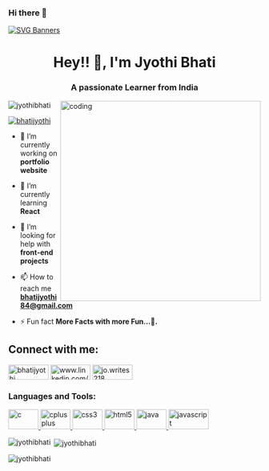 ### Hi there 👋

[![SVG Banners](https://svg-banners.vercel.app/api?type=rainbow&text1=WORKING%20FOR%20A%20CHANGE%20🌈👻&width=1000&height=400)](https://github.com/Akshay090/svg-banners)

<h1 align="center">Hey!! 👋, I'm Jyothi Bhati</h1>
<h3 align="center">A passionate Learner from India</h3>
<img align="right" alt="coding" width="400" src="https://res.cloudinary.com/cloudinary-marketing/images/c_fill,w_700/f_auto,q_auto/v1649720751/Web_Assets/blog/Mario_1/Mario_1-gif?_i=AA">

<p align="left"> <img src="https://komarev.com/ghpvc/?username=jyothibhati&label=Profile%20views&color=0e75b6&style=flat" alt="jyothibhati" /> </p>

<p align="left"> <a href="https://twitter.com/bhatijyothi" target="blank"><img src="https://img.shields.io/twitter/follow/bhatijyothi?logo=twitter&style=for-the-badge" alt="bhatijyothi" /></a> </p>

- 🔭 I’m currently working on **portfolio website**

- 🌱 I’m currently learning **React**

- 🤝 I’m looking for help with **front-end projects**

- 📫 How to reach me **bhatijyothi84@gmail.com**

- ⚡ Fun fact **More Facts with more Fun...👻.**

<h2 align="left">Connect with me:</h1>

<p align="left">
  <a href="https://twitter.com/bhatijyothi" target="blank"><img align="center" src="https://img.shields.io/badge/Twitter-1DA1F2?style=for-the-badge&logo=twitter&logoColor=white" alt="bhatijyothi" height="30" width="80" /></a>
  <a href="https://linkedin.com/in/www.linkedin.com/in/ jyothi-bhati-561610247" target="blank"><img align="center" src="https://img.shields.io/badge/LinkedIn-0077B5?style=for-the-badge&logo=linkedin&logoColor=white" alt="www.linkedin.com/in/ jyothi-bhati-561610247" height="30" width="80" /></a>
<a href="https://instagram.com/jo.writes218" target="blank"><img align="center" src="https://img.shields.io/badge/Instagram-E4405F?style=for-the-badge&logo=instagram&logoColor=white" alt="jo.writes218" height="30" width="80" /></a>
</p>

<h3 align="left">Languages and Tools:</h3>
<p align="left"> <a href="https://www.cprogramming.com/" target="_blank" rel="noreferrer"> <img src="https://img.shields.io/badge/C-00599C?style=for-the-badge&logo=c&logoColor=white" alt="c" width="60" height="40"/> </a> <a href="https://www.w3schools.com/cpp/" target="_blank" rel="noreferrer"> <img src="https://img.shields.io/badge/C%2B%2B-00599C?style=for-the-badge&logo=c%2B%2B&logoColor=white" alt="cplusplus" width="60" height="40"/> </a> <a href="https://www.w3schools.com/css/" target="_blank" rel="noreferrer"> <img src="https://img.shields.io/badge/CSS3-1572B6?style=for-the-badge&logo=css3&logoColor=white" alt="css3" width="60" height="40"/> </a> <a href="https://www.w3.org/html/" target="_blank" rel="noreferrer"> <img src="https://img.shields.io/badge/HTML5-E34F26?style=for-the-badge&logo=html5&logoColor=white" alt="html5" width="60" height="40"/> </a> <a href="https://www.java.com" target="_blank" rel="noreferrer"> <img src="https://img.shields.io/badge/Java-323330?style=for-the-badge&logo=java&logoColor=F7DF1E" alt="java" width="60" height="40"/> </a> <a href="https://developer.mozilla.org/en-US/docs/Web/JavaScript" target="_blank" rel="noreferrer"> <img src="https://img.shields.io/badge/JavaScript-323330?style=for-the-badge&logo=javascript&logoColor=F7DF1E" alt="javascript" width="80" height="40"/> </a> 
  
<p><img align="left" src="https://github-readme-stats.vercel.app/api/top-langs?username=jyothibhati&show_icons=true&locale=en&layout=compact" alt="jyothibhati" /></p>

<p>&nbsp;<img align="center" src="https://github-readme-stats.vercel.app/api?username=jyothibhati&show_icons=true&locale=en" alt="jyothibhati" /></p>

<p><img align="center" src="https://github-readme-streak-stats.herokuapp.com/?user=jyothibhati&" alt="jyothibhati" /></p>
